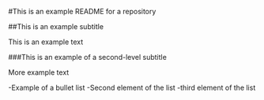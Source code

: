#This is an example README for a repository

##This is an example subtitle

This is an example text

###This is an example of a second-level subtitle

More example text

-Example of a bullet list
-Second element of the list
-third element of the list
